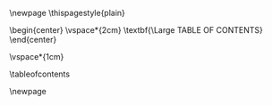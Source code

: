\newpage
\thispagestyle{plain}

\begin{center}
\vspace*{2cm}
\textbf{\Large TABLE OF CONTENTS}
\end{center}

\vspace*{1cm}

\tableofcontents

\newpage
